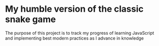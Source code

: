 # My humble version of the classic snake game
The purpose of this project is to track my progress of learning JavaScript and implementing best modern practices as I advance in knowledge
